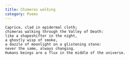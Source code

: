 ```yaml
---
title: Chimeras walking
category: Poems
---
```


    Caprice, clad in epidermal cloth;
    chimeras walking through the Valley of Death:
    like a shapeshifter in the night,
    a ghostly wisp of smoke,
    a dazzle of moonlight on a glistening stone:
    never the same, always changing.
    Humans beings are a flux in the middle of the universe.


